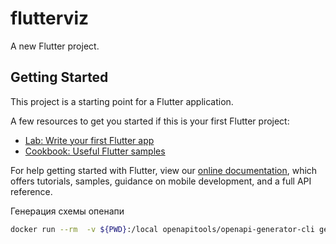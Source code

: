 # flutterviz

A new Flutter project.

## Getting Started

This project is a starting point for a Flutter application.

A few resources to get you started if this is your first Flutter project:

- [Lab: Write your first Flutter app](https://flutter.dev/docs/get-started/codelab)
- [Cookbook: Useful Flutter samples](https://flutter.dev/docs/cookbook)

For help getting started with Flutter, view our
[online documentation](https://flutter.dev/docs), which offers tutorials,
samples, guidance on mobile development, and a full API reference.


Генерация схемы опенапи

```bash
docker run --rm  -v ${PWD}:/local openapitools/openapi-generator-cli generate  -i http://192.168.0.105:10010/openapi.json  -g dart-dio  --additional-properties pubName=api_package  -o /local/lib/api_package
```
